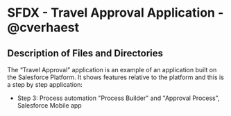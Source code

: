 # SFDX  - Travel Approval Application - @cverhaest

## Description of Files and Directories
The “Travel Approval” application is an example of an application built on the Salesforce Platform.
It shows features relative to the platform and this is a step by step application:
- Step 3: Process automation "Process Builder" and "Approval Process", Salesforce Mobile app
